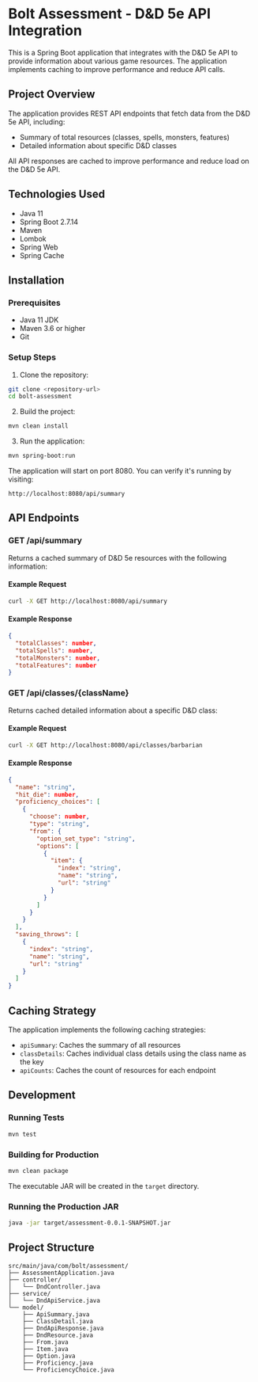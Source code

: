 # Bolt Assessment - D&D 5e API Integration

This is a Spring Boot application that integrates with the D&D 5e API to provide information about various game resources. The application implements caching to improve performance and reduce API calls.

## Project Overview

The application provides REST API endpoints that fetch data from the D&D 5e API, including:

- Summary of total resources (classes, spells, monsters, features)
- Detailed information about specific D&D classes

All API responses are cached to improve performance and reduce load on the D&D 5e API.

## Technologies Used

- Java 11
- Spring Boot 2.7.14
- Maven
- Lombok
- Spring Web
- Spring Cache

## Installation

### Prerequisites

- Java 11 JDK
- Maven 3.6 or higher
- Git

### Setup Steps

1. Clone the repository:

```bash
git clone <repository-url>
cd bolt-assessment
```

2. Build the project:

```bash
mvn clean install
```

3. Run the application:

```bash
mvn spring-boot:run
```

The application will start on port 8080. You can verify it's running by visiting:

```
http://localhost:8080/api/summary
```

## API Endpoints

### GET /api/summary

Returns a cached summary of D&D 5e resources with the following information:

#### Example Request

```bash
curl -X GET http://localhost:8080/api/summary
```

#### Example Response

```json
{
  "totalClasses": number,
  "totalSpells": number,
  "totalMonsters": number,
  "totalFeatures": number
}
```

### GET /api/classes/{className}

Returns cached detailed information about a specific D&D class:

#### Example Request

```bash
curl -X GET http://localhost:8080/api/classes/barbarian
```

#### Example Response

```json
{
  "name": "string",
  "hit_die": number,
  "proficiency_choices": [
    {
      "choose": number,
      "type": "string",
      "from": {
        "option_set_type": "string",
        "options": [
          {
            "item": {
              "index": "string",
              "name": "string",
              "url": "string"
            }
          }
        ]
      }
    }
  ],
  "saving_throws": [
    {
      "index": "string",
      "name": "string",
      "url": "string"
    }
  ]
}
```

## Caching Strategy

The application implements the following caching strategies:

- `apiSummary`: Caches the summary of all resources
- `classDetails`: Caches individual class details using the class name as the key
- `apiCounts`: Caches the count of resources for each endpoint

## Development

### Running Tests

```bash
mvn test
```

### Building for Production

```bash
mvn clean package
```

The executable JAR will be created in the `target` directory.

### Running the Production JAR

```bash
java -jar target/assessment-0.0.1-SNAPSHOT.jar
```

## Project Structure

```
src/main/java/com/bolt/assessment/
├── AssessmentApplication.java
├── controller/
│   └── DndController.java
├── service/
│   └── DndApiService.java
└── model/
    ├── ApiSummary.java
    ├── ClassDetail.java
    ├── DndApiResponse.java
    ├── DndResource.java
    ├── From.java
    ├── Item.java
    ├── Option.java
    ├── Proficiency.java
    └── ProficiencyChoice.java
```
